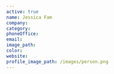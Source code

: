 ```yaml
---
active: true
name: Jessica Fam
company:
category:
phoneOffice:
email:
image_path:
color:
website:
profile_image_path: /images/person.png
---
```


